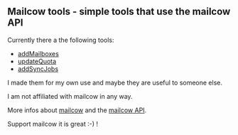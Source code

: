 ## Mailcow tools - simple tools that use the mailcow API

Currently there a the following tools:

- [addMailboxes](https://github.com/appcoders/mailcowtools/releases/tag/addmailboxes-1.0.1)
- [updateQuota](https://github.com/appcoders/mailcowtools/releases/tag/updatequota-1.0.0)
- [addSyncJobs](https://github.com/appcoders/mailcowtools/release/tag/addSyncJobs-1.0.0)

I made them for my own use and maybe they are useful to someone else. 

I am not affiliated with mailcow in any way. 

More infos about [mailcow](https://mailcow.email/) and the [mailcow API](https://mx.mailcow.email/api/). 

Support mailcow it is great :-) !
